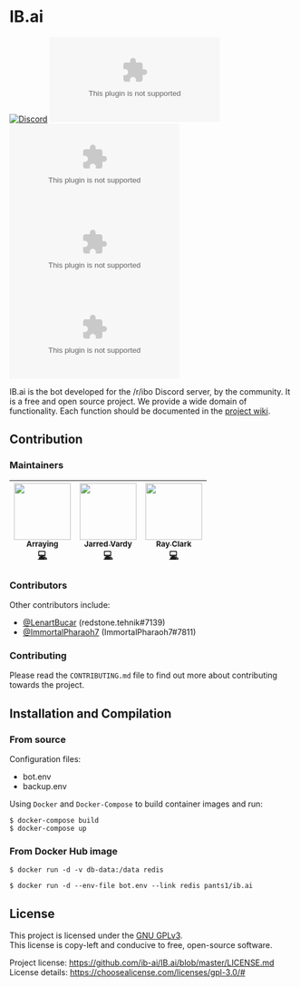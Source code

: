 # IB.ai

[![Discord](https://img.shields.io/discord/230296179991248896?color=7289DA&label=discord&style=flat-square)](https://discord.gg/IBO) [![Current Version](https://img.shields.io/github/v/tag/ib-ai/IB.ai?label=version&style=flat-square)](https://hub.docker.com/r/pants1/ib.ai/tags) [![Docker Pulls](https://img.shields.io/docker/pulls/pants1/ib.ai?style=flat-square)](https://hub.docker.com/r/pants1/ib.ai) [![Docker Build](https://img.shields.io/docker/cloud/build/pants1/ib.ai?style=flat-square)](https://cloud.docker.com/repository/docker/pants1/ib.ai/builds) [![Repo License](https://img.shields.io/github/license/ib-ai/IB.ai?style=flat-square)](https://github.com/ib-ai/IB.ai/blob/master/LICENSE.md)

IB.ai is the bot developed for the /r/ibo Discord server, by the community.
It is a free and open source project. We provide a wide domain of functionality. 
Each function should be documented in the [project wiki](https://github.com/ib-ai/IB.ai/wiki).

## Contribution

### Maintainers

<!-- ALL-MAINTAINERS-LIST -->
| [<img src="https://avatars1.githubusercontent.com/u/16021050?s=460&v=4" width="100px;"/><br /><sub><b>Arraying</b></sub>](https://arraying.de/ "Arraying#7363")<br />[💻](https://github.com/ib-ai/IB.ai/commits?author=Arraying "Code") | [<img src="https://avatars3.githubusercontent.com/u/31592255?s=460&v=4" width="100px;"/><br /><sub><b>Jarred Vardy</b></sub>](https://vardy.dev/ "pants#0422")<br />[💻](https://github.com/ib-ai/IB.ai/commits?author=vardy "Code") | [<img src="https://cdn.discordapp.com/avatars/194811522793340929/882de32ae697c8ac7f6f51e666684338.png?size=1024" width="100px;"/><br /><sub><b>Ray Clark</b></sub>](https://github.com/raynichc "kallak#4644")<br />[💻](https://github.com/ib-ai/IB.ai/commits?author=raynichc "Code") |
| :---: | :---: | :---: |
<!-- END ALL-MAINTAINERS-LIST -->

### Contributors

Other contributors include:
 - [@LenartBucar](https://github.com/LenartBucar/) (redstone.tehnik#7139)
 - [@ImmortalPharaoh7](https://github.com/ImmortalPharaoh7/) (ImmortalPharaoh7#7811)

### Contributing

Please read the `CONTRIBUTING.md` file to find out more about contributing towards the project.

## Installation and Compilation

### From source

Configuration files:
 - bot.env
 - backup.env

Using `Docker` and `Docker-Compose` to build container images and run:    
```
$ docker-compose build
$ docker-compose up
```

### From Docker Hub image

```
$ docker run -d -v db-data:/data redis

$ docker run -d --env-file bot.env --link redis pants1/ib.ai
```

## License

This project is licensed under the [GNU GPLv3](https://www.gnu.org/licenses/gpl.html).    
This license is copy-left and conducive to free, open-source software.

Project license: https://github.com/ib-ai/IB.ai/blob/master/LICENSE.md    
License details: https://choosealicense.com/licenses/gpl-3.0/#

